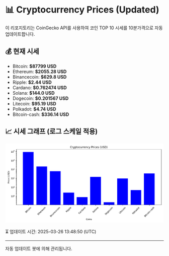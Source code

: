 
# 📊 Cryptocurrency Prices (Updated)

이 리포지토리는 CoinGecko API를 사용하여 코인 TOP 10 시세를 10분가격으로 자동 업데이트합니다.

## 💰 현재 시세
- Bitcoin: **$87799 USD**
- Ethereum: **$2055.28 USD**
- Binancecoin: **$629.8 USD**
- Ripple: **$2.44 USD**
- Cardano: **$0.762474 USD**
- Solana: **$144.0 USD**
- Dogecoin: **$0.201567 USD**
- Litecoin: **$95.19 USD**
- Polkadot: **$4.74 USD**
- Bitcoin-cash: **$336.14 USD**

## 📈 시세 그래프 (로그 스케일 적용)
![Crypto Prices](crypto_prices.png)

⏳ 업데이트 시간: 2025-03-26 13:48:50 (UTC)

---
자동 업데이트 봇에 의해 관리됩니다.
